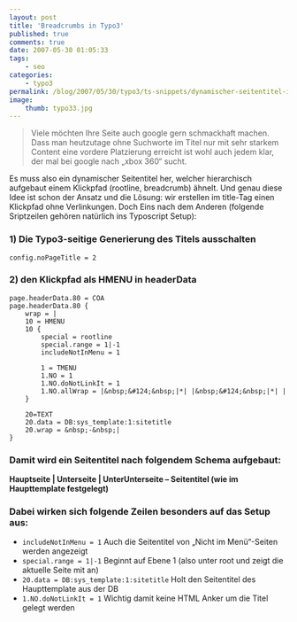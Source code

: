 ```yaml
---
layout: post
title: 'Breadcrumbs in Typo3'
published: true
comments: true
date: 2007-05-30 01:05:33
tags:
    - seo
categories:
    - typo3
permalink: /blog/2007/05/30/typo3/ts-snippets/dynamischer-seitentitel-in-typo3-wie-klickpfadbreadcrumb
image:
    thumb: typo33.jpg
---
```

> Viele möchten Ihre Seite auch google gern schmackhaft machen. Dass man heutzutage ohne Suchworte im Titel 
nur mit sehr starkem Content eine vordere Platzierung erreicht ist wohl auch jedem klar, der mal bei google
 nach &#8222;xbox 360&#8220; sucht.

Es muss also ein dynamischer Seitentitel her, welcher hierarchisch aufgebaut einem Klickpfad (rootline, breadcrumb) ähnelt. Und genau diese Idee ist schon der Ansatz und die Lösung: wir erstellen im title-Tag einen Klickpfad ohne Verlinkungen. Doch Eins nach dem Anderen (folgende Sriptzeilen gehören natürlich ins Typoscript Setup):

### 1) Die Typo3-seitige Generierung des Titels ausschalten
   
```
config.noPageTitle = 2
```

### 2) den Klickpfad als HMENU in headerData
    
```typoscript
page.headerData.80 = COA
page.headerData.80 {
    wrap = |
    10 = HMENU
    10 {
        special = rootline
        special.range = 1|-1
        includeNotInMenu = 1

        1 = TMENU
        1.NO = 1
        1.NO.doNotLinkIt = 1
        1.NO.allWrap = |&nbsp;&#124;&nbsp;|*| |&nbsp;&#124;&nbsp;|*| |
    }

    20=TEXT
    20.data = DB:sys_template:1:sitetitle
    20.wrap = &nbsp;-&nbsp;|
}
```

### Damit wird ein Seitentitel nach folgendem Schema aufgebaut:

**Hauptseite \| Unterseite \| UnterUnterseite &#8211; Seitentitel (wie im Haupttemplate festgelegt)**

### Dabei wirken sich folgende Zeilen besonders auf das Setup aus:

* `includeNotInMenu = 1` Auch die Seitentitel von &#8222;Nicht im Menü&#8220;-Seiten werden angezeigt
* `special.range = 1|-1` Beginnt auf Ebene 1 (also unter root und zeigt die aktuelle Seite mit an)
* `20.data = DB:sys_template:1:sitetitle` Holt den Seitentitel des Haupttemplate aus der DB
* `1.NO.doNotLinkIt = 1` Wichtig damit keine HTML Anker um die Titel gelegt werden